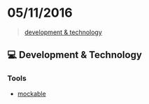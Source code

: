 # 05/11/2016

> [development & technology](#development--technology)


## :computer: Development & Technology

### Tools
- [mockable](https://www.mockable.io/)
